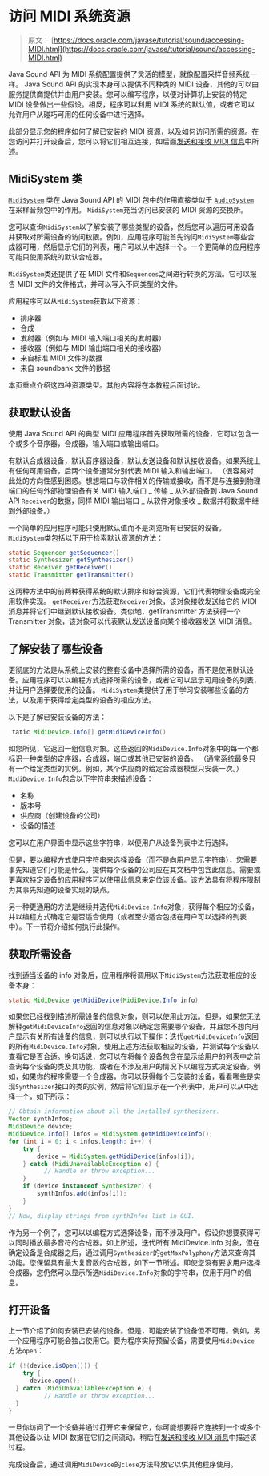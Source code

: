 # 访问 MIDI 系统资源

> 原文： [https://docs.oracle.com/javase/tutorial/sound/accessing-MIDI.html](https://docs.oracle.com/javase/tutorial/sound/accessing-MIDI.html)

Java Sound API 为 MIDI 系统配置提供了灵活的模型，就像配置采样音频系统一样。 Java Sound API 的实现本身可以提供不同种类的 MIDI 设备，其他的可以由服务提供商提供并由用户安装。您可以编写程序，以便对计算机上安装的特定 MIDI 设备做出一些假设。相反，程序可以利用 MIDI 系统的默认值，或者它可以允许用户从碰巧可用的任何设备中进行选择。

此部分显示您的程序如何了解已安装的 MIDI 资源，以及如何访问所需的资源。在您访问并打开设备后，您可以将它们相互连接，如后面[发送和接收 MIDI 信息](MIDI-messages.html)中所述。

## MidiSystem 类

[`MidiSystem`](https://docs.oracle.com/javase/8/docs/api/javax/sound/midi/MidiSystem.html) 类在 Java Sound API 的 MIDI 包中的作用直接类似于 [`AudioSystem`](https://docs.oracle.com/javase/8/docs/api/javax/sound/sampled/AudioSystem.html) 在采样音频包中的作用。 `MidiSystem`充当访问已安装的 MIDI 资源的交换所。

您可以查询`MidiSystem`以了解安装了哪些类型的设备，然后您可以遍历可用设备并获取对所需设备的访问权限。例如，应用程序可能首先询问`MidiSystem`哪些合成器可用，然后显示它们的列表，用户可以从中选择一个。一个更简单的应用程序可能只使用系统的默认合成器。

`MidiSystem`类还提供了在 MIDI 文件和`Sequences`之间进行转换的方法。它可以报告 MIDI 文件的文件格式，并可以写入不同类型的文件。

应用程序可以从`MidiSystem`获取以下资源：

*   排序器
*   合成
*   发射器（例如与 MIDI 输入端口相关的发射器）
*   接收器（例如与 MIDI 输出端口相关的接收器）
*   来自标准 MIDI 文件的数据
*   来自 soundbank 文件的数据

本页重点介绍这四种资源类型。其他内容将在本教程后面讨论。

## 获取默认设备

使用 Java Sound API 的典型 MIDI 应用程序首先获取所需的设备，它可以包含一个或多个音序器，合成器，输入端口或输出端口。

有默认合成器设备，默认音序器设备，默认发送设备和默认接收设备。如果系统上有任何可用设备，后两个设备通常分别代表 MIDI 输入和输出端口。 （很容易对此处的方向性感到困惑。想想端口与软件相关的传输或接收，而不是与连接到物理端口的任何外部物理设备有关.MIDI 输入端口 _ 传输 _ 从外部设备到 Java Sound API `Receiver`的数据，同样 MIDI 输出端口 _ 从软件对象接收 _ 数据并将数据中继到外部设备。）

一个简单的应用程序可能只使用默认值而不是浏览所有已安装的设备。 `MidiSystem`类包括以下用于检索默认资源的方法：

```java
static Sequencer getSequencer()
static Synthesizer getSynthesizer()
static Receiver getReceiver()
static Transmitter getTransmitter()

```

这两种方法中的前两种获得系统的默认排序和综合资源，它们代表物理设备或完全用软件实现。 `getReceiver`方法获取`Receiver`对象，该对象接收发送给它的 MIDI 消息并将它们中继到默认接收设备。类似地，getTransmitter 方法获得一个 Transmitter 对象，该对象可以代表默认发送设备向某个接收器发送 MIDI 消息。

## 了解安装了哪些设备

更彻底的方法是从系统上安装的整套设备中选择所需的设备，而不是使用默认设备。应用程序可以以编程方式选择所需的设备，或者它可以显示可用设备的列表，并让用户选择要使用的设备。 `MidiSystem`类提供了用于学习安装哪些设备的方法，以及用于获得给定类型的设备的相应方法。

以下是了解已安装设备的方法：

```java
 tatic MidiDevice.Info[] getMidiDeviceInfo()

```

如您所见，它返回一组信息对象。这些返回的`MidiDevice.Info`对象中的每一个都标识一种类型的定序器，合成器，端口或其他已安装的设备。 （通常系统最多只有一个给定类型的实例。例如，某个供应商的给定合成器模型只安装一次。）`MidiDevice.Info`包含以下字符串来描述设备：

*   名称
*   版本号
*   供应商（创建设备的公司）
*   设备的描述

您可以在用户界面中显示这些字符串，以便用户从设备列表中进行选择。

但是，要以编程方式使用字符串来选择设备（而不是向用户显示字符串），您需要事先知道它们可能是什么。提供每个设备的公司应在其文档中包含此信息。需要或更喜欢特定设备的应用程序可以使用此信息来定位该设备。该方法具有将程序限制为其事先知道的设备实现的缺点。

另一种更通用的方法是继续并迭代`MidiDevice.Info`对象，获得每个相应的设备，并以编程方式确定它是否适合使用（或者至少适合包括在用户可以选择的列表中）。下一节将介绍如何执行此操作。

## 获取所需设备

找到适当设备的 info 对象后，应用程序将调用以下`MidiSystem`方法获取相应的设备本身：

```java
static MidiDevice getMidiDevice(MidiDevice.Info info)

```

如果您已经找到描述所需设备的信息对象，则可以使用此方法。但是，如果您无法解释`getMidiDeviceInfo`返回的信息对象以确定您需要哪个设备，并且您不想向用户显示有关所有设备的信息，则可以执行以下操作：迭代`getMidiDeviceInfo`返回的所有`MidiDevice.Info`对象，使用上述方法获取相应的设备，并测试每个设备以查看它是否合适。换句话说，您可以在将每个设备包含在显示给用户的列表中之前查询每个设备的类及其功能，或者在不涉及用户的情况下以编程方式决定设备。例如，如果你的程序需要一个合成器，你可以获得每个已安装的设备，看看哪些是实现`Synthesizer`接口的类的实例，然后将它们显示在一个列表中，用户可以从中选择一个，如下所示：

```java
// Obtain information about all the installed synthesizers.
Vector synthInfos;
MidiDevice device;
MidiDevice.Info[] infos = MidiSystem.getMidiDeviceInfo();
for (int i = 0; i < infos.length; i++) {
    try {
        device = MidiSystem.getMidiDevice(infos[i]);
    } catch (MidiUnavailableException e) {
          // Handle or throw exception...
    }
    if (device instanceof Synthesizer) {
        synthInfos.add(infos[i]);
    }
}
// Now, display strings from synthInfos list in GUI.    

```

作为另一个例子，您可以以编程方式选择设备，而不涉及用户。假设你想要获得可以同时播放最多音符的合成器。如上所述，迭代所有 MidiDevice.Info 对象，但在确定设备是合成器之后，通过调用`Synthesizer`的`getMaxPolyphony`方法来查询其功能。您保留具有最大复音数的合成器，如下一节所述。即使您没有要求用户选择合成器，您仍然可以显示所选`MidiDevice.Info`对象的字符串，仅用于用户的信息。

## 打开设备

上一节介绍了如何安装已安装的设备。但是，可能安装了设备但不可用。例如，另一个应用程序可能会独占使用它。要为程序实际预留设备，需要使用`MidiDevice`方法`open`：

```java
if (!(device.isOpen())) {
    try {
      device.open();
  } catch (MidiUnavailableException e) {
          // Handle or throw exception...
  }
}

```

一旦你访问了一个设备并通过打开它来保留它，你可能想要将它连接到一个或多个其他设备以让 MIDI 数据在它们之间流动。稍后在[发送和接收 MIDI 消息](MIDI-messages.html)中描述该过程。

完成设备后，通过调用`MidiDevice`的`close`方法释放它以供其他程序使用。
